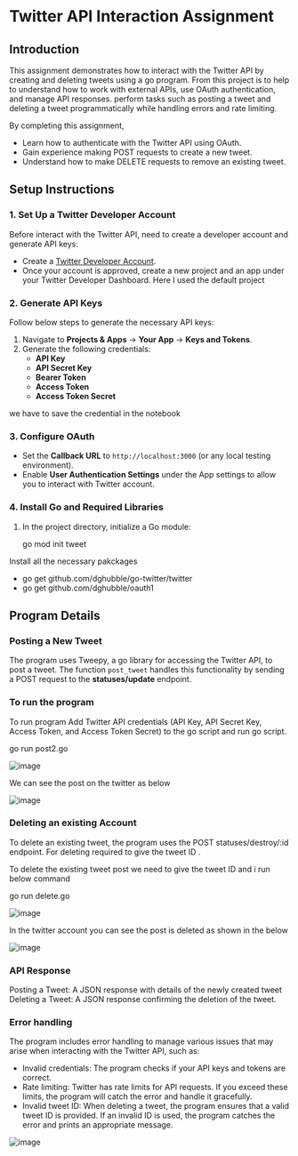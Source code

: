 
# Twitter API Interaction Assignment

## Introduction
This assignment demonstrates how to interact with the Twitter API by creating and deleting tweets using a go program. From this project is to help to understand how to work with external APIs, use OAuth authentication, and manage API responses. perform tasks such as posting a tweet and deleting a tweet programmatically while handling errors and rate limiting.

By completing this assignment,
- Learn how to authenticate with the Twitter API using OAuth.
- Gain experience making POST requests to create a new tweet.
- Understand how to make DELETE requests to remove an existing tweet.
  
## Setup Instructions

### 1. Set Up a Twitter Developer Account
Before interact with the Twitter API,  need to create a developer account and generate API keys:
- Create a [Twitter Developer Account](https://developer.twitter.com/).
- Once your account is approved, create a new project and an app under your Twitter Developer Dashboard.
  Here I used the default project
  
### 2. Generate API Keys
Follow below steps to generate the necessary API keys:
1. Navigate to **Projects & Apps** → **Your App** → **Keys and Tokens**.
2. Generate the following credentials:
   - **API Key** 
   - **API Secret Key** 
   - **Bearer Token**
   - **Access Token**
   - **Access Token Secret**

we have to save the credential in the notebook

### 3. Configure OAuth
- Set the **Callback URL** to `http://localhost:3000` (or any local testing environment).
- Enable **User Authentication Settings** under the App settings to allow you to interact with  Twitter account.

### 4. Install Go and Required Libraries
1. In the project directory, initialize a Go module:
  
   go mod init tweet

Install all the necessary pakckages
- go get github.com/dghubble/go-twitter/twitter
- go get github.com/dghubble/oauth1


## Program Details

### Posting a New Tweet
The program uses Tweepy, a go library for accessing the Twitter API, to post a tweet. The function `post_tweet` handles this functionality by sending a POST request to the **statuses/update** endpoint.

### To run the program 
To run program Add  Twitter API credentials (API Key, API Secret Key, Access Token, and Access Token Secret) to the go script and run go script.

go run post2.go

![image](https://github.com/user-attachments/assets/6aabd455-4e63-4eb5-a778-a5d9194075f9)

We can see the post on the twitter as below

![image](https://github.com/user-attachments/assets/d5466614-29b3-44e6-915f-9b6f1174ee70)


### Deleting an existing Account 
To delete an existing tweet, the program uses the POST statuses/destroy/:id endpoint. For deleting required to give the tweet ID .

To delete the existing tweet post we need to give the tweet ID and i run below command

go run delete.go

![image](https://github.com/user-attachments/assets/63b3e668-2d87-4880-9a17-44c54fbe560f)

In the twitter account you can see the post is deleted as shown in the below

![image](https://github.com/user-attachments/assets/ec7475bc-6b70-43f8-a065-eec243d55765)


### API Response 
Posting a Tweet: A JSON response with details of the newly created tweet  
Deleting a Tweet: A JSON response confirming the deletion of the tweet.

### Error handling 
The program includes error handling to manage various issues that may arise when interacting with the Twitter API, such as:

- Invalid credentials: The program checks if your API keys and tokens are correct.
- Rate limiting: Twitter has rate limits for API requests. If you exceed these limits, the program will catch the error and handle it gracefully.
- Invalid tweet ID: When deleting a tweet, the program ensures that a valid tweet ID is provided. If an invalid ID is used, the program catches the error and prints an appropriate message.

![image](https://github.com/user-attachments/assets/835c528d-f11f-4c80-8136-de5f958a66d6)

